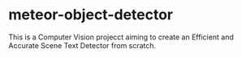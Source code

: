 # meteor-object-detector

This is a Computer Vision projecct aiming to create an Efficient and Accurate Scene Text Detector from scratch.

